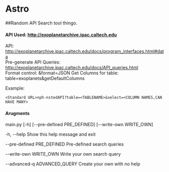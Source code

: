 # Astro
##Random API Search tool thingo. 

#### API Used: http://exoplanetarchive.ipac.caltech.edu
API:                        http://exoplanetarchive.ipac.caltech.edu/docs/program_interfaces.html#data<br>
Pre-generate API Queries:   http://exoplanetarchive.ipac.caltech.edu/docs/API_queries.html<br>
Format control:             &format=JSON
Get Columns for table:      table=exoplanets&getDefaultColumns


Example:

    <Standard URL>nph-nstedAPI?table=<TABLENAME>&select=<COLUMN NAMES,CAN HAVE MANY>
    
    
#### Arugments
main.py [-h] [--pre-defined PRE_DEFINED] [--write-own WRITE_OWN]
  
  -h, --help                                      Show this help message and exit
  
  --pre-defined PRE_DEFINED                       Pre-defined search queries
  
  --write-own WRITE_OWN                           Write your own search query
  
  --advanced-q ADVANCED_QUERY                     Create your own with no help <Typing a URL> 
